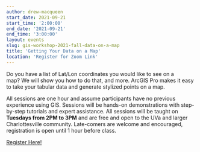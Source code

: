 ```yaml
---
author: drew-macqueen
start_date: 2021-09-21
start_time: '2:00:00'
end_date: '2021-09-21'
end_time: '3:00:00'
layout: events
slug: gis-workshop-2021-fall-data-on-a-map
title: 'Getting Your Data on a Map'
location: 'Register for Zoom Link'
---
```


Do you have a list of Lat/Lon coordinates you would like to see on a map? We will show you how to do that, and more. ArcGIS Pro makes it easy to take your tabular data and generate stylized points on a map.

All sessions are one hour and assume participants have no previous experience using GIS.  Sessions will be hands-on demonstrations with step-by-step tutorials and expert assistance.  All sessions will be taught on **Tuesdays from 2PM to 3PM** and are free and open to the UVa and larger Charlottesville community. Late-comers are welcome and encouraged, registration is open until 1 hour before class.

[Register Here!](https://cal.lib.virginia.edu/calendar/events/Fall2021GISWorkshop3)
